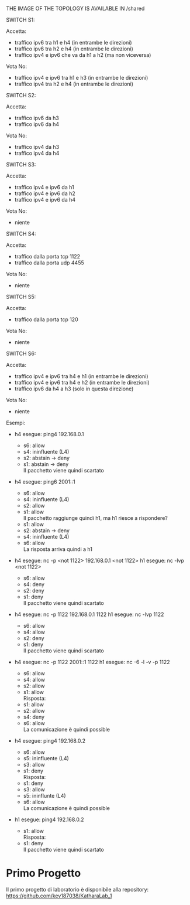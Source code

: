 THE IMAGE OF THE TOPOLOGY IS AVAILABLE IN /shared

SWITCH S1:

Accetta:
- traffico ipv6 tra h1 e h4 (in entrambe le direzioni)
- traffico ipv6 tra h2 e h4 (in entrambe le direzioni)
- traffico ipv4 e ipv6 che va da h1 a h2 (ma non viceversa)

Vota No:
- traffico ipv4 e ipv6 tra h1 e h3 (in entrambe le direzioni)
- traffico ipv4 tra h2 e h4 (in entrambe le direzioni)


SWITCH S2:

Accetta:
- traffico ipv6 da h3
- traffico ipv6 da h4

Vota No:
- traffico ipv4 da h3
- traffico ipv4 da h4


SWITCH S3:

Accetta:
- traffico ipv4 e ipv6 da h1
- traffico ipv4 e ipv6 da h2
- traffico ipv4 e ipv6 da h4

Vota No:
- niente

SWITCH S4:

Accetta:
- traffico dalla porta tcp 1122
- traffico dalla porta udp 4455

Vota No:
- niente

SWITCH S5:

Accetta:
- traffico dalla porta tcp 120

Vota No:
- niente

SWITCH S6:

Accetta:
- traffico ipv4 e ipv6 tra h4 e h1 (in entrambe le direzioni)
- traffico ipv4 e ipv6 tra h4 e h2 (in entrambe le direzioni)
- traffico ipv6 da h4 a h3 (solo in questa direzione)

Vota No:
- niente

Esempi:

- h4 esegue: ping4 192.168.0.1
	- s6: allow
	- s4: ininfluente (L4)
	- s2: abstain -> deny
	- s1: abstain -> deny\
	Il pacchetto viene quindi scartato 

- h4 esegue: ping6 2001::1
	- s6: allow
	- s4: ininfluente (L4)
	- s2: allow
	- s1: allow\
	Il pacchetto raggiunge quindi h1, ma h1 riesce a rispondere?
	- s1: allow
	- s2: abstain -> deny
	- s4: ininfluente (L4)
	- s6: allow\
	La risposta arriva quindi a h1

- h4 esegue: nc -p <not 1122> 192.168.0.1 <not 1122>
  h1 esegue: nc -lvp <not 1122>
	- s6: allow
	- s4: deny
	- s2: deny
	- s1: deny\
	Il pacchetto viene quindi scartato 


- h4 esegue: nc -p 1122 192.168.0.1 1122
  h1 esegue: nc -lvp 1122
	- s6: allow
	- s4: allow
	- s2: deny
	- s1: deny\
	Il pacchetto viene quindi scartato 


- h4 esegue: nc -p 1122 2001::1 1122
  h1 esegue: nc -6 -l -v -p 1122
	- s6: allow
	- s4: allow
	- s2: allow
	- s1: allow\
	Risposta:
	- s1: allow
	- s2: allow
	- s4: deny
	- s6: allow\
	La comunicazione è quindi possible


- h4 esegue: ping4 192.168.0.2
	- s6: allow
	- s5: ininfluente (L4)
	- s3: allow
	- s1: deny\
	Risposta:
	- s1: deny
	- s3: allow
	- s5: ininflunte (L4)
	- s6: allow\
	La comunicazione è quindi possible


- h1 esegue: ping4 192.168.0.2	
	- s1: allow\
	Risposta:
	- s1: deny\
	Il pacchetto viene quindi scartato


# Primo Progetto
Il primo progetto di laboratorio è disponibile alla repository: https://github.com/kev187038/KatharaLab_1


